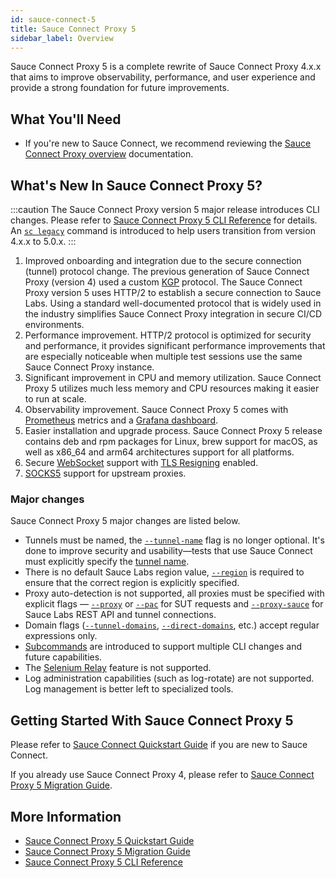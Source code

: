 ```yaml
---
id: sauce-connect-5
title: Sauce Connect Proxy 5
sidebar_label: Overview
---
```


Sauce Connect Proxy 5 is a complete rewrite of Sauce Connect Proxy 4.x.x that aims to improve observability, performance, and user experience and provide a strong foundation for future improvements.

## What You'll Need

- If you're new to Sauce Connect, we recommend reviewing the [Sauce Connect Proxy overview](/secure-connections/sauce-connect) documentation.

## What's New In Sauce Connect Proxy 5?

:::caution
The Sauce Connect Proxy version 5 major release introduces CLI changes. Please refer to [Sauce Connect Proxy 5 CLI Reference](/dev/cli/sauce-connect-5/run/) for details.
An [`sc legacy`](/dev/cli/sauce-connect-5/legacy/) command is introduced to help users transition from version 4.x.x to 5.0.x.
:::

1. Improved onboarding and integration due to the secure connection (tunnel) protocol change.
   The previous generation of Sauce Connect Proxy (version 4) used a custom [KGP](/secure-connections/sauce-connect/advanced/kgp/) protocol. The Sauce Connect Proxy version 5 uses HTTP/2 to establish a secure connection to Sauce Labs.
   Using a standard well-documented protocol that is widely used in the industry simplifies Sauce Connect Proxy integration in secure CI/CD environments.
2. Performance improvement.
   HTTP/2 protocol is optimized for security and performance, it provides significant performance improvements that are especially noticeable when multiple test sessions use the same Sauce Connect Proxy instance.
3. Significant improvement in CPU and memory utilization.
   Sauce Connect Proxy 5 utilizes much less memory and CPU resources making it easier to run at scale.
4. Observability improvement.
   Sauce Connect Proxy 5 comes with [Prometheus](https://prometheus.io/) metrics and a [Grafana dashboard](https://grafana.com/grafana/dashboards/20232-sauce-connect/).
5. Easier installation and upgrade process. Sauce Connect Proxy 5 release contains deb and rpm packages for Linux, brew support for macOS, as well as x86_64 and arm64 architectures support for all platforms.
6. Secure [WebSocket](https://en.wikipedia.org/wiki/WebSocket) support with [TLS Resigning](/secure-connections/sauce-connect-5/guides/tls-resigning/) enabled.
7. [SOCKS5](https://datatracker.ietf.org/doc/html/rfc1928) support for upstream proxies.

### Major changes

Sauce Connect Proxy 5 major changes are listed below.

- Tunnels must be named, the [`--tunnel-name`](/dev/cli/sauce-connect-5/run/#tunnel-name)
flag is no longer optional. It's done to improve security and usability—tests
that use Sauce Connect must explicitly specify the [tunnel name](/dev/test-configuration-options#tunnelname).
- There is no default Sauce Labs region value, [`--region`](/dev/cli/sauce-connect-5/run/#region) is required to ensure that the correct region is explicitly specified.
- Proxy auto-detection is not supported, all proxies must be specified with
explicit flags — [`--proxy`](/dev/cli/sauce-connect-5/run/#proxy) or [`--pac`](/dev/cli/sauce-connect-5/run/#pac)
for SUT requests and [`--proxy-sauce`](/dev/cli/sauce-connect-5/run/#proxy-sauce)
for Sauce Labs REST API and tunnel connections.
- Domain flags ([`--tunnel-domains`](/dev/cli/sauce-connect-5/run/#tunnel-domains), [`--direct-domains`](/dev/cli/sauce-connect-5/run/#direct-domains), etc.)
accept regular expressions only.
- [Subcommands](/dev/cli/sauce-connect-5/) are introduced to support multiple CLI changes and future
capabilities.
- The [Selenium Relay](/secure-connections/sauce-connect/proxy-tunnels/#using-the-selenium-relay) feature is not supported.
- Log administration capabilities (such as log-rotate) are not supported. Log
management is better left to specialized tools.

## Getting Started With Sauce Connect Proxy 5

Please refer to [Sauce Connect Quickstart Guide](/secure-connections/sauce-connect-5/quickstart/) if you are new to Sauce Connect.

If you already use Sauce Connect Proxy 4, please refer to [Sauce Connect Proxy 5 Migration Guide](/secure-connections/sauce-connect-5/migrating/).

## More Information

- [Sauce Connect Proxy 5 Quickstart Guide](/secure-connections/sauce-connect-5/quickstart/)
- [Sauce Connect Proxy 5 Migration Guide](/secure-connections/sauce-connect-5/migrating/)
- [Sauce Connect Proxy 5 CLI Reference](/dev/cli/sauce-connect-5/)
